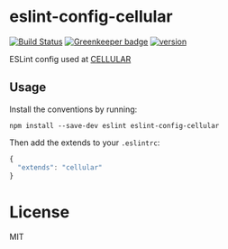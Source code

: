 # eslint-config-cellular

[![Build Status](https://travis-ci.org/fgnass/eslint-config-cellular.svg?branch=master)](https://travis-ci.org/fgnass/eslint-config-cellular) [![Greenkeeper badge](https://badges.greenkeeper.io/fgnass/eslint-config-cellular.svg)](https://greenkeeper.io/)
 [![version](https://img.shields.io/npm/v/eslint-config-cellular.svg)](http://npm.im/eslint-config-cellular)


ESLint config used at [CELLULAR](https://www.cellular.de)

## Usage

Install the conventions by running:

```
npm install --save-dev eslint eslint-config-cellular
```

Then add the extends to your `.eslintrc`:

```javascript
{
  "extends": "cellular"
}
```


# License

MIT